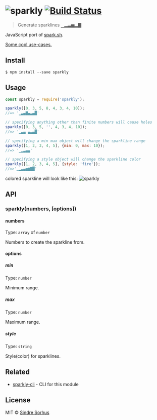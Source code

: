 # ![sparkly](https://cloud.githubusercontent.com/assets/170270/4068189/1b47cab0-2e36-11e4-8b75-16b80330147e.gif) [![Build Status](https://travis-ci.org/sindresorhus/sparkly.svg?branch=master)](https://travis-ci.org/sindresorhus/sparkly)

> Generate sparklines ▁▂▃▅▂▇

JavaScript port of [spark.sh](https://github.com/holman/spark).

[Some cool use-cases.](https://github.com/holman/spark/wiki/Wicked-Cool-Usage)


## Install

```
$ npm install --save sparkly
```


## Usage

```js
const sparkly = require('sparkly');

sparkly([0, 3, 5, 8, 4, 3, 4, 10]);
//=> '▁▃▄▇▄▃▄█'

// specifying anything other than finite numbers will cause holes
sparkly([0, 3, 5, '', 4, 3, 4, 10]);
//=> '▁▃▄ ▄▃▄█'

// specifying a min max object will change the sparkline range
sparkly([1, 2, 3, 4, 5], {min: 0, max: 10});
//=> '▁▂▃▄▄'

// specifying a style object will change the sparkline color
sparkly([1, 2, 3, 4, 5], {style: 'fire'});
//=>'▁▂▃▄▅▆▇█'
```

colored sparkline will look like this: ![sparkly](http://i.imgur.com/5SUQ4mz.png)

## API

### sparkly(numbers, [options])

#### numbers

Type: `array` of `number`

Numbers to create the sparkline from.

#### options

##### min

Type: `number`

Minimum range.

##### max

Type: `number`

Maximum range.

##### style

Type: `string`

Style(color) for sparklines.


## Related

- [sparkly-cli](https://github.com/sindresorhus/sparkly-cli) - CLI for this module


## License

MIT © [Sindre Sorhus](http://sindresorhus.com)

